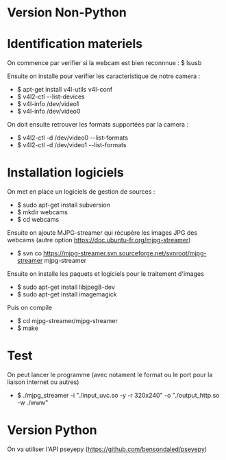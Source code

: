 # Version Non-Python

# Identification materiels

On commence par verifier si la webcam est bien reconnnue : $ lsusb

Ensuite on installe pour verifier les caracteristique de notre camera :

- $ apt-get install v4l-utils v4l-conf
- $ v4l2-ctl --list-devices
- $ v4l-info /dev/video1
- $ v4l-info /dev/video0

On doit ensuite retrouver les formats supportées par la camera :

- $ v4l2-ctl -d /dev/video0 --list-formats
- $ v4l2-ctl -d /dev/video1 --list-formats

# Installation logiciels

On met en place un logiciels de gestion de sources :

- $ sudo apt-get install subversion
- $ mkdir webcams
- $ cd webcams

Ensuite on ajoute MJPG-streamer qui récupère les images JPG des webcams (autre option <https://doc.ubuntu-fr.org/mjpg-streamer>)

- $ svn co <https://mjpg-streamer.svn.sourceforge.net/svnroot/mjpg-streamer> mjpg-streamer

Ensuite on installe les paquets et logiciels pour le traitement d'images

- $ sudo apt-get install libjpeg8-dev
- $ sudo apt-get install imagemagick

Puis on compile

- $ cd mjpg-streamer/mjpg-streamer
- $ make

# Test

On peut lancer le programme (avec notament le format ou le port pour la liaison internet ou autres)

- $ ./mjpg_streamer -i "./input_uvc.so -y -r 320x240" -o "./output_http.so -w ./www"

# Version Python

On va utiliser l'API pseyepy (<https://github.com/bensondaled/pseyepy>)
